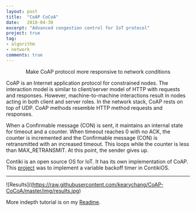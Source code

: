 ```yaml
---
layout: post
title:  "CoAP CoCoA"
date:   2018-04-30
excerpt: "Advanced congestion control for IoT protocol"
project: true
tag:
- algorithm
- network
comments: true
---    
```

    
<center>Make CoAP protocol more responsive to network conditions</center>

CoAP is an Internet application protocol for constrained nodes. The interaction model is similar to client/server model of HTTP with requests and responses. However, machine-to-machine interactions result in nodes acting in both client and server roles. In the network stack, CoAP rests on top of UDP. CoAP methods resemble HTTP method requests and responses.

When a Confirmable message (CON) is sent, it maintains an internal state for timeout and a counter. When timeout reaches 0 with no ACK, the counter is incremented and the Confirmable message (CON) is retransmitted with an increased timeout. This loops while the counter is less than MAX_RETRANSMIT. At this point, the sender gives up.

Contiki is an open source OS for IoT. It has its own implementation of CoAP. This [project](https://github.com/kearychang/CoAP-CoCoA) was to implement a variable backoff timer in ContikiOS. 

---

![Results]((https://raw.githubusercontent.com/kearychang/CoAP-CoCoA/master/img/results.jpg)

More indepth tutorial is on my [Readme](https://github.com/kearychang/CoAP-CoCoA/blob/master/README.md).